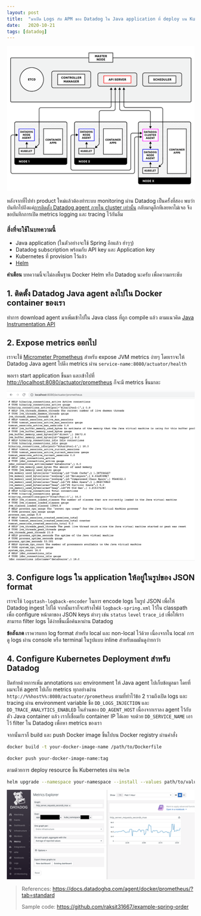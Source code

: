 ```yaml
---
layout: post
title:  "มาเปิด Logs กับ APM ของ Datadog ใน Java application ที่ deploy บน Kubernetes"
date:   2020-10-21
tags: [datadog]
---
```


![Datadog agents](/assets/2020-04-30/2020-04-30-datadog-agents.png)

หลังจากที่ไปทำ product ใหม่แล้วต้องทำระบบ monitoring ผ่าน Datadog เป็นครั้งที่สอง พบว่าบันทึกไปถึงแค่[การติดตั้ง Datadog agent ภายใน cluster เท่านั้น](./../_posts/2020-04-30-deploy-aks-with-datadog-agent-using-terraform.markdown) กลับมาดูอีกทีเลยหาไม่เจอ จึงขอบันทึกการเปิด metrics logging และ tracing ไว้กันลืม

### สิ่งที่จะใช้ในบทความนี้
- Java application (ในตัวอย่างจะใช้ Spring อีกแล้ว ฮ่าๆๆ)
- Datadog subscription พร้อมกับ API key และ Application key
- Kubernetes ที่ provision ไว้แล้ว
- [Helm](https://helm.sh/)

**คำเตือน** บทความนี้จะไม่ลงพื้นฐาน Docker Helm หรือ Datadog นะครับ เพื่อความกระชับ

## 1. ติดตั้ง Datadog Java agent ลงไปใน Docker container ของเรา
ทำการ download agent มาเพิ่มเข้าไปใน Java class ที่ถูก compile แล้ว ตามแนวคิด [Java Instrumentation API](https://docs.oracle.com/javase/7/docs/api/java/lang/instrument/Instrumentation.html)

<script src="https://gist.github.com/raksit31667/3a670fa5f48a031d946a1f24db0483e7.js"></script>

## 2. Expose metrics ออกไป
เราจะใช้ [Micrometer Prometheus](https://micrometer.io/docs/registry/prometheus) สำหรับ expose JVM metrics ง่ายๆ โดยเราจะให้ Datadog Java agent ไปดึง metrics ผ่าน `service-name:8080/actuator/health`

<script src="https://gist.github.com/raksit31667/20db7e62f11d6fa1886b95637145411d.js"></script>

<script src="https://gist.github.com/raksit31667/205e8386933311919a585a1bcd2600e8.js"></script>

พอเรา start application ขึ้นมา และเข้าไปที่ <http://localhost:8080/actuator/prometheus> ก็จะมี metrics ขึ้นมาละ

![Actuator Prometheus](/assets/2020-10-21-actuator-prometheus.png)

## 3. Configure logs ใน application ให้อยู่ในรูปของ JSON format
เราจะใช้ `logstash-logback-encoder` ในการ encode logs ในรูป JSON เพื่อให้ Datadog ingest ไปได้ จากนั้นเราก็จะสร้างไฟล์ `logback-spring.xml` ไว้ใน classpath เพื่อ configure หน้าตาของ JSON keys ต่างๆ เช่น `status` `level` `trace_id` เพื่อให้เราสามารถ filter logs ได้ง่ายขึ้นเมื่อค้นหาผ่าน Datadog

<script src="https://gist.github.com/raksit31667/62210504a3607980c632d71807c73ca4.js"></script>

<script src="https://gist.github.com/raksit31667/5fd1df7148408d324ad900f49bc2f792.js"></script>

**ข้อสังเกต** เราควรแยก log format สำหรับ local และ non-local ไว้ด้วย เนื่องจากใน local การดู logs ผ่าน console หรือ terminal ในรูปแบบ inline สำหรับผมมันดูง่ายกว่า

## 4. Configure Kubernetes Deployment สำหรับ Datadog
ปิดท้ายด้วยการเพิ่ม annotations และ environment ให้ Java agent ไปเก็บข้อมูลมา โดยที่ผมจะให้ agent ไปเก็บ metrics ทุกอย่างผ่าน `http://%%host%%:8080/actuator/prometheus` ตามที่ทำไว้ข้อ 2 รวมถึงเปิด logs และ tracing ผ่าน environment variable ชื่อ `DD_LOGS_INJECTION` และ `DD_TRACE_ANALYTICS_ENABLED` ในส่วนของ `DD_AGENT_HOST` เนื่องจากเราลง agent ไว้กับตัว Java container แล้ว เราก็เชื่อมกับ container IP ได้เลย จบด้วย `DD_SERVICE_NAME` เอาไว้ filter ใน Datadog เพื่อหา metrics ของเรา

<script src="https://gist.github.com/raksit31667/ca3af4325ac41a9f97310db12680df60.js"></script>

จากนั้นเราก็ build และ push Docker image ขึ้นไปบน Docker registry ผ่านคำสั่ง

```sh
docker build -t your-docker-image-name /path/to/Dockerfile
```

```sh
docker push your-docker-image-name:tag
```

ตามด้วยการ deploy resource ขึ้น Kubernetes ผ่าน `Helm`

```sh
helm upgrade --namespace your-namespace --install --values path/to/values.yaml --set image.version=your-image-version --wait --timeout 10m0s --atomic your-helm-chart-name /path/to/helm/directory
```

![Datadog JVM metrics](/assets/2020-10-21-datadog-jvm-metrics.png)

> References: <https://docs.datadoghq.com/agent/docker/prometheus/?tab=standard>
> 
> Sample code: <https://github.com/raksit31667/example-spring-order>

